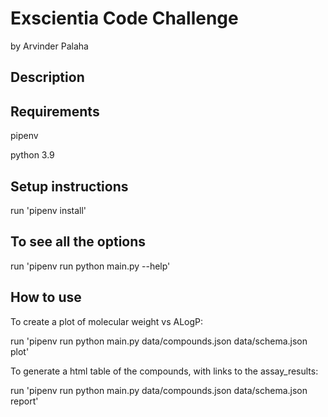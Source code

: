 # Exscientia Code Challenge
by Arvinder Palaha

## Description

## Requirements
pipenv

python 3.9

## Setup instructions
run 'pipenv install'

## To see all the options
run 'pipenv run python main.py --help'

## How to use
To create a plot of molecular weight vs ALogP:

run 'pipenv run python main.py data/compounds.json data/schema.json plot'


To generate a html table of the compounds, with links to the assay_results:

run 'pipenv run python main.py data/compounds.json data/schema.json report'


